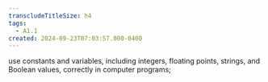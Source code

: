 ```yaml
---
transcludeTitleSize: h4
tags:
  - A1.1
created: 2024-09-23T07:03:57.000-0400
---
```

use constants and variables, including integers, floating points, strings, and Boolean values, correctly in computer programs;